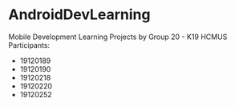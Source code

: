 # AndroidDevLearning
Mobile Development Learning Projects by Group 20 - K19 HCMUS
Participants:
- 19120189
- 19120190
- 19120218
- 19120220
- 19120252
